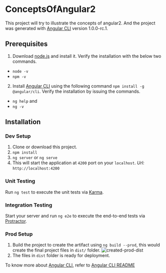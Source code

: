 # ConceptsOfAngular2

This project will try to illustrate the concepts of angular2. And the project was generated with [Angular CLI](https://github.com/angular/angular-cli) version 1.0.0-rc.1.

## Prerequisites

1. Download [node.js](https://nodejs.org) and install it. Verify the installation with the below two commands.
  - `node -v`
  - `npm -v`
2. Install [Angular CLI](https://github.com/angular/angular-cli) using the following command `npm install -g @angular/cli`. Verify the installation by issuing the commands.
  - `ng help` and 
  - `ng -v`

## Installation
### Dev Setup
1. Clone or download this project.
2. `npm install`
3. `ng server` or `ng serve`
4. This will start the application at `4200` port on your `localhost`. *Url:* `http://localhost:4200` 


### Unit Testing
Run `ng test` to execute the unit tests via [Karma](https://karma-runner.github.io/1.0/index.html).

### Integration Testing
Start your server and run `ng e2e` to execute the end-to-end tests via [Protractor](https://www.protractortest.org).

### Prod Setup
1. Build the project to create the artifact using `ng build --prod`, this would create the final project files in `dist/` folder.
![created-prod-dist](https://cloud.githubusercontent.com/assets/16429828/23830651/d73a11bc-0735-11e7-9af3-3ced6edfd086.PNG)
2. The files in `dist` folder is ready for deployment.

To know more about [Angular CLI](https://github.com/angular/angular-cli), refer to [Angular CLI README](https://github.com/angular/angular-cli/blob/master/README.md)